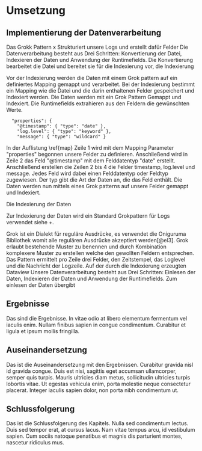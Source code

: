# Umsetzung

## Implementierung der Datenverarbeitung 

Das Grokk Pattern x Strukturiert unsere Logs und erstellt dafür Felder 
Die Datenverarbeitung besteht aus Drei Schritten: Konvertierung der Datei, Indexieren der Daten und Anwendung der Runtimefields. Die Konvertierung bearbeitet die Datei und bereitet sie für die Indexierung vor, die Indexierung 

Vor der Indexierung werden die Daten mit einem Grok pattern auf ein definiertes Mapping gemappt und verarbeitet. 
Bei der Indexierung bestimmt ein Mapping wie die Datei und die darin enthaltenen Felder gespeichert und Indexiert werden. Die Daten werden mit ein Grok Pattern Gemappt und Indexiert. <!-- Zur Indexierung werden die Daten über eine Grokpattern ausgewertet und über ein Mapping den Feldern zugewiesen ein def  Das Mapping bestimmt wie die Datei und die darin enthaltenen Felder gespeichert und Indexiert werden. --> Die Runtimefields extrahieren aus den Feldern die gewünschten Werte. 

```{caption="Mapping Vorlage der Daten" label=map .numberLines}
  "properties": {
    "@timestamp": { "type": "date" },
    "log.level": { "type": "keyword" },
    "message": { "type": "wildcard" }
```

In der Auflistung \ref{map} Zeile 1 wird mit dem Mapping Parameter "properties"  begonnen unsere Felder zu definieren. Anschließend wird in Zeile 2 das Feld "@timestamp" mit dem Felddatentyp "date" erstellt. 
Anschließend erstellen die Zeilen 2 bis 4 die Felder timestamp, log.level und message. Jedes Feld wird dabei einen Felddatentyp oder Feldtyp zugewiesen. Der typ gibt die Art der Daten an, die das Feld enthält.
Die Daten werden nun mittels eines Grok patterns auf unsere Felder gemappt und Indexiert. 


 Die Indexierung der Daten 

Zur Indexierung der Daten wird ein Standard Grokpattern für Logs verwendet siehe +. 

Grok ist ein Dialekt für reguläre Ausdrücke, es verwendet die Oniguruma Bibliothek womit alle regulären Ausdrücke akzeptiert werden[@el3]. Grok erlaubt bestehende Muster zu benennen und durch Kombination komplexere Muster zu erstellen welche den gewollten Feldern entsprechen. 
   Das Pattern ermittelt pro Zeile drei Felder, den Zeitstempel, das Loglevel und die Nachricht der Logzeile. Auf der durch die Indexierung erzeugten Dataview 
Unsere Datenverarbeitung besteht aus Drei Schritten: Einlesen der Daten, Indexieren der Daten und Anwendung der Runtimefields.
Zum einlesen der Daten übergibt 

<!-- 
Erster Schritt Nehmen die Log Datei und Indexieren die Daten mit einem Standard Grok Pattern welches Standard Log Schematha erkennt. Timestamp, Loglevel und Message können damit immer verarbeitet werden.
Auf den Indexierten Logs führen wir Runtimefields aus um die Felder wie Prozess name und zugehörige Zeit zu ermitteln. Zur extraktion der Werte die in den Feldern liegen verwenden wir im  Runtimefield ein Script mit einem Grokpattern. 
>
## Einleitung
~~~~{#map .numberLines  caption="Auflistung"}
Das ist die Einleitung. Sed vulputate tortor at nisl blandit interdum. Cras sagittis massa ex, quis eleifend purus condimentum congue. Maecenas tristique, justo vitae efficitur mollis, mi nulla varius elit, in consequat ligula nulla ut augue. Phasellus diam sapien, placerat sit amet tempor non, lobortis tempus ante.

## Methode

Donec imperdiet, lectus vestibulum sagittis tempus, turpis dolor euismod justo, vel tempus neque libero sit amet tortor. Nam cursus commodo tincidunt.

### Unterabschnitt 1

Das ist der erste Teil der Methodik. Duis tempor sapien sed tellus ultrices blandit. Sed porta mauris tortor, eu vulputate arcu dapibus ac. Curabitur sodales at felis efficitur sollicitudin. Quisque at neque sollicitudin, mollis arcu vitae, faucibus tellus.

### Unterabschnitt 2

Das ist der zweite Teil der Methodik. Sed ut ipsum ultrices, interdum ipsum vel, lobortis diam. Curabitur sit amet massa quis tortor molestie dapibus a at libero. Mauris mollis magna quis ante vulputate consequat. Integer leo turpis, suscipit ac venenatis pellentesque, efficitur non sem. Pellentesque eget vulputate turpis. Etiam id nibh at elit fermentum interdum.

<!--
Kommentare können so hinzugefügt werden.
-->

## Ergebnisse

Das sind die Ergebnisse. In vitae odio at libero elementum fermentum vel iaculis enim. Nullam finibus sapien in congue condimentum. Curabitur et ligula et ipsum mollis fringilla.

## Auseinandersetzung

Das ist die Auseinandersetzung mit den Ergebnissen. Curabitur gravida nisl id gravida congue. Duis est nisi, sagittis eget accumsan ullamcorper, semper quis turpis. Mauris ultricies diam metus, sollicitudin ultricies turpis lobortis vitae. Ut egestas vehicula enim, porta molestie neque consectetur placerat. Integer iaculis sapien dolor, non porta nibh condimentum ut.

## Schlussfolgerung

Das ist die Schlussfolgerung des Kapitels. Nulla sed condimentum lectus. Duis sed tempor erat, at cursus lacus. Nam vitae tempus arcu, id vestibulum sapien. Cum sociis natoque penatibus et magnis dis parturient montes, nascetur ridiculus mus.
